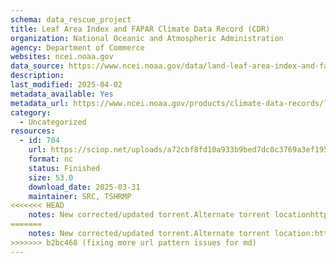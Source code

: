 ```yaml
---
schema: data_rescue_project 
title: Leaf Area Index and FAPAR Climate Data Record (CDR)
organization: National Oceanic and Atmospheric Administration
agency: Department of Commerce
websites: ncei.noaa.gov
data_source: https://www.ncei.noaa.gov/data/land-leaf-area-index-and-fapar/
description: 
last_modified: 2025-04-02
metadata_available: Yes
metadata_url: https://www.ncei.noaa.gov/products/climate-data-records/leaf-area-index-and-fapar
category:
  - Uncategorized
resources:
  - id: 704
    url: https://sciop.net/uploads/a72cbf8fd10a933b9bed7dc0c3769a3ef195c23a
    format: nc
    status: Finished
    size: 53.0
    download_date: 2025-03-31
    maintainer: SRC, TSHRMP
<<<<<<< HEAD
    notes: New corrected/updated torrent.Alternate torrent locationhttps//academictorrents.com/details/a72cbf8fd10a933b9bed7dc0c3769a3ef195c23a
=======
    notes: New corrected/updated torrent.Alternate torrent location:https://academictorrents.com/details/a72cbf8fd10a933b9bed7dc0c3769a3ef195c23a
>>>>>>> b2bc468 (fixing more url pattern issues for md)
---
```

